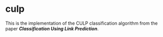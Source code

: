 # culp
This is the implementation of the CULP classification algorithm from the paper ***Classification Using Link Prediction***.
